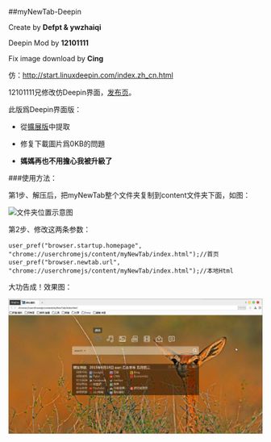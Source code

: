 ##myNewTab-Deepin

Create by **Defpt & ywzhaiqi**

Deepin Mod by **12101111**

Fix image download by **Cing**

仿：http://start.linuxdeepin.com/index.zh_cn.html

12101111兄修改仿Deepin界面，[发布页][1]。

此版爲Deepin界面版：

- 從[擴展版](xpi/)中提取

- 修复下載圖片爲0KB的問題

- **媽媽再也不用擔心我被升級了**

###使用方法：

第1步、解压后，把myNewTab整个文件夹复制到content文件夹下面，如图：
 
![文件夹位置示意图][2]

第2步、修改这两条参数：

    user_pref("browser.startup.homepage", "chrome://userchromejs/content/myNewTab/index.html");//首页
    user_pref("browser.newtab.url", "chrome://userchromejs/content/myNewTab/index.html");//本地Html

大功告成！效果图：

![myNewTab-Classic预览图](img/myNewTab-Deepin.jpg)

[1]: http://bbs.kafan.cn/thread-1765402-1-1.html
[2]: https://raw.githubusercontent.com/dupontjoy/userChrome.js-Collections-/master/myNewTab-Classic/img/position.jpg